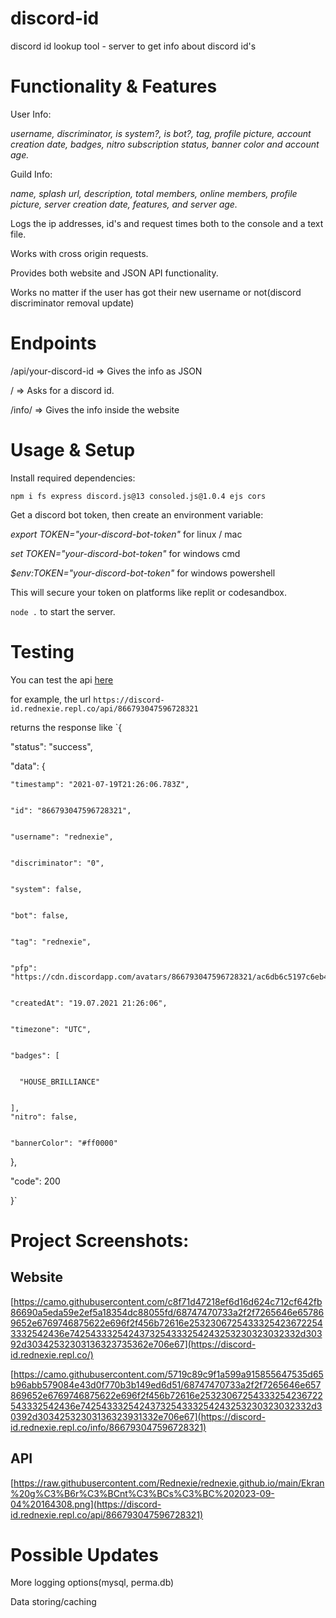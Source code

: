 # discord-id
discord id lookup tool - server to get info about discord id's

# Functionality & Features


User Info:


_username,
discriminator,
is system?,
is bot?,
tag,
profile picture,
account creation date,
badges,
nitro subscription status,
banner color
and account age._


Guild Info:


_name, splash url, description, total members, online members, profile picture, server creation date, features, and server age._


Logs the ip addresses, id's and request times both to the console and a text file.


Works with cross origin requests.


Provides both website and JSON API functionality.


Works no matter if the user has got their new username or not(discord discriminator removal update)
# Endpoints


/api/your-discord-id => Gives the info as JSON


/ => Asks for a discord id.


/info/ => Gives the info inside the website


# Usage & Setup
Install required dependencies:


`npm i fs express discord.js@13 consoled.js@1.0.4 ejs cors`


Get a discord bot token, then create an environment variable:


*export TOKEN="your-discord-bot-token"* for linux / mac


*set TOKEN="your-discord-bot-token"* for windows cmd 


*$env:TOKEN="your-discord-bot-token"* for windows powershell


This will secure your token on platforms like replit or codesandbox.


`node .` to start the server.

# Testing 


You can test the api [here](https://discord-id.rednexie.repl.co/)


for example, the url `https://discord-id.rednexie.repl.co/api/866793047596728321`


returns the response like 
`{


  "status": "success",

  
  "data": {

  
    "timestamp": "2021-07-19T21:26:06.783Z",

    
    "id": "866793047596728321",

    
    "username": "rednexie",

    
    "discriminator": "0",

    
    "system": false,

    
    "bot": false,

    
    "tag": "rednexie",

    
    "pfp": "https://cdn.discordapp.com/avatars/866793047596728321/ac6db6c5197c6eb46617f244c1a34cf1.jpeg",

    
    "createdAt": "19.07.2021 21:26:06",

    
    "timezone": "UTC",

    
    "badges": [

    
      "HOUSE_BRILLIANCE"

      
    ],
    "nitro": false,

    
    "bannerColor": "#ff0000"

  },
  
  "code": 200

}`



# Project Screenshots: 

<h2>Website</h2>

[https://camo.githubusercontent.com/c8f71d47218ef6d16d624c712cf642fb86690a5eda59e2ef5a18354dc88055fd/68747470733a2f2f7265646e657869652e6769746875622e696f2f456b72616e25323067254333254236722543332542436e7425433325424373254333254243253230323032332d30392d30342532303136323735362e706e67](https://discord-id.rednexie.repl.co/)


[https://camo.githubusercontent.com/5719c89c9f1a599a915855647535d65b96abb579084e43d0f770b3b149ed6d51/68747470733a2f2f7265646e657869652e6769746875622e696f2f456b72616e25323067254333254236722543332542436e7425433325424373254333254243253230323032332d30392d30342532303136323931332e706e67](https://discord-id.rednexie.repl.co/info/866793047596728321)


<h2>API</h2>

[https://raw.githubusercontent.com/Rednexie/rednexie.github.io/main/Ekran%20g%C3%B6r%C3%BCnt%C3%BCs%C3%BC%202023-09-04%20164308.png](https://discord-id.rednexie.repl.co/api/866793047596728321)



# Possible Updates

More logging options(mysql, perma.db)


Data storing/caching

